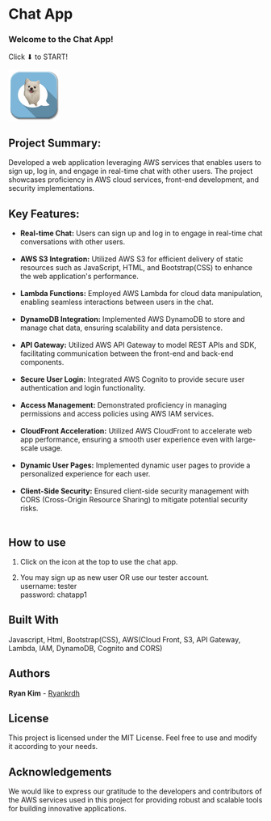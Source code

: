 # Chat App

### Welcome to the Chat App! 

Click ⬇ to START!<br><br>
<a href="https://dk9docly2kxyz.cloudfront.net/"><img src="img/chat-icon.png" width="100" height="100"></a>

## Project Summary:
Developed a web application leveraging AWS services that enables users to sign up, log in, and engage in real-time chat with other users. The project showcases proficiency in AWS cloud services, front-end development, and security implementations.

## Key Features:
* **Real-time Chat:** Users can sign up and log in to engage in real-time chat conversations with other users. <br>
&nbsp;
* **AWS S3 Integration:** Utilized AWS S3 for efficient delivery of static resources such as JavaScript, HTML, and Bootstrap(CSS) to enhance the web application's performance. <br>
&nbsp;
* **Lambda Functions:** Employed AWS Lambda for cloud data manipulation, enabling seamless interactions between users in the chat. <br>
&nbsp;
* **DynamoDB Integration:** Implemented AWS DynamoDB to store and manage chat data, ensuring scalability and data persistence. <br>
&nbsp;
* **API Gateway:** Utilized AWS API Gateway to model REST APIs and SDK, facilitating communication between the front-end and back-end components. <br>
&nbsp;
* **Secure User Login:** Integrated AWS Cognito to provide secure user authentication and login functionality. <br>
&nbsp;
* **Access Management:** Demonstrated proficiency in managing permissions and access policies using AWS IAM services. <br>
&nbsp;
* **CloudFront Acceleration:** Utilized AWS CloudFront to accelerate web app performance, ensuring a smooth user experience even with large-scale usage. <br>
&nbsp;
* **Dynamic User Pages:** Implemented dynamic user pages to provide a personalized experience for each user. <br>
&nbsp;
* **Client-Side Security:** Ensured client-side security management with CORS (Cross-Origin Resource Sharing) to mitigate potential security risks. <br>
&nbsp;



## How to use

1. Click on the icon at the top to use the chat app.

2. You may sign up as new user OR use our tester account. <br>
   username: tester <br>
   password: chatapp1

## Built With

Javascript, Html, Bootstrap(CSS), AWS(Cloud Front, S3, API Gateway, Lambda, IAM, DynamoDB, Cognito and CORS)

## Authors

**Ryan Kim** - [Ryankrdh](https://github.com/ryankrdh)

## License

This project is licensed under the MIT License. Feel free to use and modify it according to your needs.

## Acknowledgements

We would like to express our gratitude to the developers and contributors of the AWS services used in this project for providing robust and scalable tools for building innovative applications.
